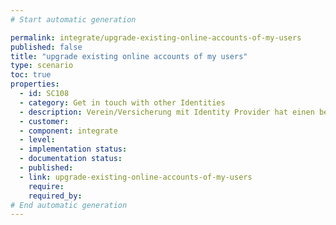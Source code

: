```yaml
---
# Start automatic generation

permalink: integrate/upgrade-existing-online-accounts-of-my-users
published: false
title: "upgrade existing online accounts of my users"
type: scenario
toc: true
properties:
  - id: SC108
  - category: Get in touch with other Identities
  - description: Verein/Versicherung mit Identity Provider hat einen bestehenden Kunden mit Username/Password Nutzer kommt auf Website Nutzer muss sich anmelden personalisiertes und sessionbasiertes Template erzeugen Nutzer scannt QR Code ein Nutzer stellt Kontaktanfrage Kontaktanfrage wird mit session und Nutzer gemappt Nutzer wird auf enmeshed gehoben (z.B. adresse als Attribut speichern) Refresh der Website mittels Websockets antriggern Bestehender Nutzer kann enmeshed benutzen
  - customer:
  - component: integrate
  - level:
  - implementation status:
  - documentation status:
  - published:
  - link: upgrade-existing-online-accounts-of-my-users
    require:
    required_by:
# End automatic generation
---
```

